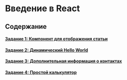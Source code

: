 # Введение в React

## Содержание

#### [Задание 1: Компонент для отображения статьи](/01-introduction-to-react/01-article-component)
#### [Задание 2: Динамический Hello World](/01-introduction-to-react/02-hello-world)
#### [Задание 3: Дополнительная информация о контактах](/01-introduction-to-react/03-contacts)
#### [Задание 4: Простой калькулятор](/01-introduction-to-react/04-calculator)
